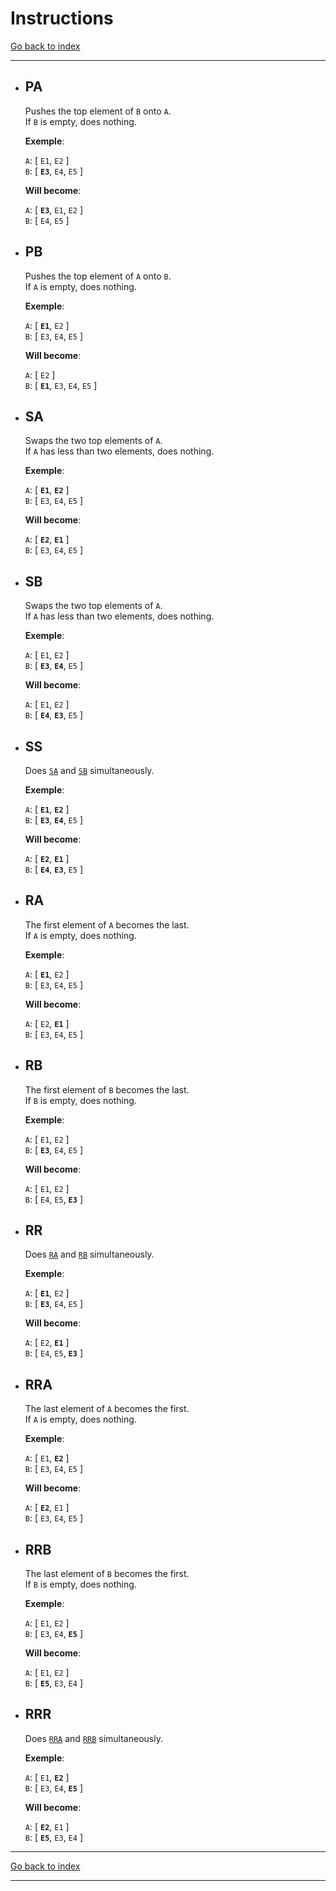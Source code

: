 # Instructions

[Go back to index](README.md)

---

- ## PA
	Pushes the top element of `B` onto `A`.<br/>
	If `B` is empty, does nothing.

	__Exemple__:

	`A`: [ `E1`, `E2` ]<br/>
	`B`: [ __`E3`__, `E4`, `E5` ]

	__Will become__:

	`A`: [ __`E3`__, `E1`, `E2` ]<br/>
	`B`: [ `E4`, `E5` ]

- ## PB
	Pushes the top element of `A` onto `B`.<br/>
	If `A` is empty, does nothing.

	__Exemple__:

	`A`: [ __`E1`__, `E2` ]<br/>
	`B`: [ `E3`, `E4`, `E5` ]

	__Will become__:

	`A`: [ `E2` ]<br/>
	`B`: [ __`E1`__, `E3`, `E4`, `E5` ]

- ## SA
	Swaps the two top elements of `A`.<br/>
	If `A` has less than two elements, does nothing.

	__Exemple__:

	`A`: [ __`E1`__, __`E2`__ ]<br/>
	`B`: [ `E3`, `E4`, `E5` ]

	__Will become__:

	`A`: [ __`E2`__, __`E1`__ ]<br/>
	`B`: [ `E3`, `E4`, `E5` ]

- ## SB
	Swaps the two top elements of `A`.<br/>
	If `A` has less than two elements, does nothing.

	__Exemple__:

	`A`: [ `E1`, `E2` ]<br/>
	`B`: [ __`E3`__, __`E4`__, `E5` ]

	__Will become__:

	`A`: [ `E1`, `E2` ]<br/>
	`B`: [ __`E4`__, __`E3`__, `E5` ]

- ## SS
	Does [`SA`](#sa) and [`SB`](#sb) simultaneously.

	__Exemple__:

	`A`: [ __`E1`__, __`E2`__ ]<br/>
	`B`: [ __`E3`__, __`E4`__, `E5` ]

	__Will become__:

	`A`: [ __`E2`__, __`E1`__ ]<br/>
	`B`: [ __`E4`__, __`E3`__, `E5` ]

- ## RA
	The first element of `A` becomes the last.<br/>
	If `A` is empty, does nothing.

	__Exemple__:

	`A`: [ __`E1`__, `E2` ]<br/>
	`B`: [ `E3`, `E4`, `E5` ]

	__Will become__:

	`A`: [ `E2`, __`E1`__ ]<br/>
	`B`: [ `E3`, `E4`, `E5` ]

- ## RB
	The first element of `B` becomes the last.<br/>
	If `B` is empty, does nothing.

	__Exemple__:

	`A`: [ `E1`, `E2` ]<br/>
	`B`: [ __`E3`__, `E4`, `E5` ]

	__Will become__:

	`A`: [ `E1`, `E2` ]<br/>
	`B`: [ `E4`, `E5`, __`E3`__ ]

- ## RR
	Does [`RA`](#ra) and [`RB`](#rb) simultaneously.

	__Exemple__:

	`A`: [ __`E1`__, `E2` ]<br/>
	`B`: [ __`E3`__, `E4`, `E5` ]

	__Will become__:

	`A`: [ `E2`, __`E1`__ ]<br/>
	`B`: [ `E4`, `E5`, __`E3`__ ]

- ## RRA
	The last element of `A` becomes the first.<br/>
	If `A` is empty, does nothing.

	__Exemple__:

	`A`: [ `E1`, __`E2`__ ]<br/>
	`B`: [ `E3`, `E4`, `E5` ]

	__Will become__:

	`A`: [ __`E2`__, `E1` ]<br/>
	`B`: [ `E3`, `E4`, `E5` ]

- ## RRB
	The last element of `B` becomes the first.<br/>
	If `B` is empty, does nothing.

	__Exemple__:

	`A`: [ `E1`, `E2` ]<br/>
	`B`: [ `E3`, `E4`, __`E5`__ ]

	__Will become__:

	`A`: [ `E1`, `E2` ]<br/>
	`B`: [ __`E5`__, `E3`, `E4` ]

- ## RRR
	Does [`RRA`](#rra) and [`RRB`](#rrb) simultaneously.

	__Exemple__:

	`A`: [ `E1`, __`E2`__ ]<br/>
	`B`: [ `E3`, `E4`, __`E5`__ ]

	__Will become__:

	`A`: [ __`E2`__, `E1` ]<br/>
	`B`: [ __`E5`__, `E3`, `E4` ]

---

[Go back to index](README.md)

---